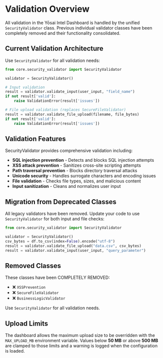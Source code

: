 # Validation Overview

All validation in the Yōsai Intel Dashboard is handled by the unified `SecurityValidator` class. Previous individual validator classes have been completely removed and their functionality consolidated.

## Current Validation Architecture

Use `SecurityValidator` for all validation needs:

```python
from core.security_validator import SecurityValidator

validator = SecurityValidator()

# Input validation
result = validator.validate_input(user_input, "field_name")
if not result['valid']:
    raise ValidationError(result['issues'])

# File upload validation (replaces SecureFileValidator)
result = validator.validate_file_upload(filename, file_bytes)
if not result['valid']:
    raise ValidationError(result['issues'])
```

## Validation Features

SecurityValidator provides comprehensive validation including:
- **SQL injection prevention** - Detects and blocks SQL injection attempts
- **XSS attack prevention** - Sanitizes cross-site scripting attempts  
- **Path traversal prevention** - Blocks directory traversal attacks
- **Unicode security** - Handles surrogate characters and encoding issues
- **File validation** - Checks file types, sizes, and malicious content
- **Input sanitization** - Cleans and normalizes user input

## Migration from Deprecated Classes

All legacy validators have been removed. Update your code to use
`SecurityValidator` for both input and file checks:

```python
from core.security_validator import SecurityValidator

validator = SecurityValidator()
csv_bytes = df.to_csv(index=False).encode("utf-8")
result = validator.validate_file_upload("data.csv", csv_bytes)
result = validator.validate_input(user_input, "query_parameter")
```

## Removed Classes

These classes have been COMPLETELY REMOVED:
- ❌ `XSSPrevention`
- ❌ `SecureFileValidator`
- ❌ `BusinessLogicValidator`

Use `SecurityValidator` for all validation needs.

## Upload Limits

The dashboard allows the maximum upload size to be overridden with the
`MAX_UPLOAD_MB` environment variable. Values below **50&nbsp;MB** or above
**500&nbsp;MB** are clamped to those limits and a warning is logged when the
configuration is loaded.
